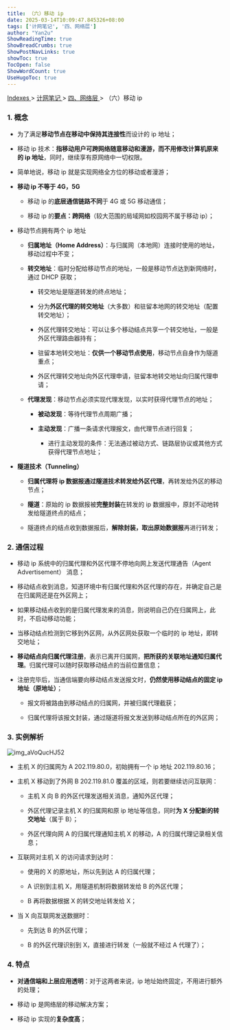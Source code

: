 ```yaml
---
title: （六）移动 ip
date: 2025-03-14T10:09:47.845326+08:00
tags: ['计网笔记', '四、网络层']
author: "Yan2u"
ShowReadingTime: true
ShowBreadCrumbs: true
ShowPostNavLinks: true
showToc: true
TocOpen: false
ShowWordCount: true
UseHugoToc: true
---
```


<a href="/notes408/chapters_index"> Indexes </a> > <a href="/notes408/indexes/计网笔记_index"> 计网笔记 </a> > <a href="/notes408/indexes/计网笔记/四网络层_index"> 四、网络层 </a> > （六）移动 ip

### 1. 概念

- 为了满足**移动节点在移动中保持其连接性**而设计的 ip 地址；

- 移动 ip 技术：**指移动用户可跨网络随意移动和漫游，而不用修改计算机原来的 ip 地址**，同时，继续享有原网络中一切权限。

- 简单地说，移动 ip 就是实现网络全方位的移动或者漫游；

- **移动 ip 不等于 4G，5G**

	- 移动 ip 的**底层通信链路不同**于 4G 或 5G 移动通信；

	- 移动 ip 的**要点：跨网络**（较大范围的局域网如校园网不属于移动 ip）；

- 移动节点拥有两个 ip 地址

	- **归属地址（Home Address）**：与归属网（本地网）连接时使用的地址，移动过程中不变；

	- **转交地址**：临时分配给移动节点的地址，一般是移动节点达到新网络时，通过 DHCP 获取；

		- 转交地址是隧道转发的终点地址；

		- 分为**外区代理的转交地址**（大多数）和驻留本地网的转交地址（配置转交地址）；

		- 外区代理转交地址：可以让多个移动结点共享一个转交地址，一般是外区代理路由器持有；

		- 驻留本地转交地址：**仅供一个移动节点使用**，移动节点自身作为隧道重点；

		- 外区代理转交地址向外区代理申请，驻留本地转交地址向归属代理申请；

	- **代理发现**：移动节点必须实现代理发现，以实时获得代理节点的地址；

		- **被动发现**：等待代理节点周期广播；

		- **主动发现**：广播一条请求代理报文，由代理节点进行回复；

			- 进行主动发现的条件：无法通过被动方式、链路层协议或其他方式获得代理节点地址；

- **隧道技术（Tunneling）**

	- **归属代理将 ip 数据报通过隧道技术转发给外区代理**，再转发给外区的移动节点；

	- **隧道**：原始的 ip 数据报被**完整封装**在转发的 ip 数据报中，原封不动地转发给隧道终点的结点；

	- 隧道终点的结点收到数据报后，**解除封装，取出原始数据报**再进行转发；

### 2. 通信过程

- 移动 ip 系统中的归属代理和外区代理不停地向网上发送代理通告（Agent Advertisement） 消息；

- 移动结点收到消息，知道环境中有归属代理和外区代理的存在，并确定自己是在归属网还是在外区网上；

- 如果移动结点收到的是归属代理发来的消息，则说明自己仍在归属网上，此时，不启动移动功能；

- 当移动结点检测到它移到外区网，从外区网处获取一个临时的 ip 地址，即转交地址；

- **移动结点向归属代理注册**，表示已离开归属网，**把所获的关联地址通知归属代理**。归属代理可以随时获取移动结点的当前位置信息；

- 注册完毕后，当通信端要向移动结点发送报文时，**仍然使用移动结点的固定 ip 地址（原地址）**；

	- 报文将被路由到移动结点的归属网，并被归属代理截获；

	- 归属代理将该报文封装，通过隧道将报文发送到移动结点所在的外区网；

### 3. 实例解析

![img_aVoQucHJ52](https://cloudflare-imgbed-ajc.pages.dev/file/1741871981503_aVoQucHJ52.png)

- 主机 X 的归属网为 A 202.119.80.0，初始拥有一个 ip 地址 202.119.80.16；

- 主机 X 移动到了外网 B 202.119.81.0 覆盖的区域，则若要继续访问互联网：

	- 主机 X 向 B 的外区代理发送相关消息，通知外区代理；

	- 外区代理记录主机 X 的归属网和原 ip 地址等信息，同时**为 X 分配新的转交地址**（属于 B）；

	- 外区代理向网 A 的归属代理通知主机 X 的移动，A 的归属代理记录相关信息；

- 互联网对主机 X 的访问请求到达时：

	- 使用的 X 的原地址，所以先到达 A 的归属代理；

	- A 识别到主机 X，用隧道机制将数据转发给 B 的外区代理；

	- B 再将数据根据 X 的转交地址转发给 X；

- 当 X 向互联网发送数据时：

	- 先到达 B 的外区代理；

	- B 的外区代理识别到 X，直接进行转发（一般就不经过 A 代理了）；

### 4. 特点

- **对通信端和上层应用透明**：对于这两者来说，ip 地址始终固定，不用进行额外的处理；

- 移动 ip 是网络层的移动解决方案；

- 移动 ip 实现的**复杂度高**；

